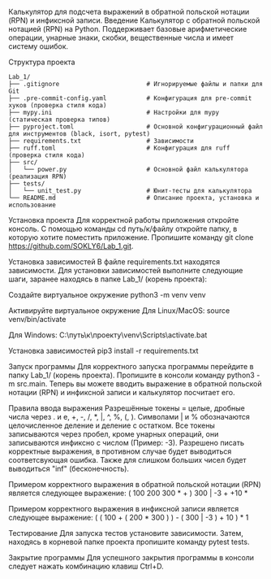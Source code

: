 Калькулятор для подсчета выражений в обратной польской нотации (RPN) и инфиксной записи.
Введение
Калькулятор с обратной польской нотацией (RPN) на Python. Поддерживает базовые арифметические операции, унарные знаки, скобки, вещественные числа и имеет систему ошибок.

Структура проекта
    
    Lab_1/
    ├── .gitignore                        # Игнорируемые файлы и папки для Git
    ├── .pre-commit-config.yaml           # Конфигурация для pre-commit хуков (проверка стиля кода)
    ├── mypy.ini                          # Настройки для mypy (статическая проверка типов)
    ├── pyproject.toml                    # Основной конфигурационный файл для инструментов (black, isort, pytest)
    ├── requirements.txt                  # Зависимости
    ├── ruff.toml                         # Конфигурация для ruff (проверка стиля кода)
    ├── src/
    │   └── power.py                      # Основной файл калькулятора (реализация RPN)
    ├── tests/
    │   └── unit_test.py                  # Юнит-тесты для калькулятора
    └── README.md                         # Описание проекта, установка и использование


Установка проекта
Для корректной работы приложения откройте консоль. С помощью команды cd путь/к/файлу откройте папку, в которую хотите поместить приложение. Пропишите команду git clone https://github.com/SOKLY6/Lab_1.git.

Установка зависимостей
В файле requirements.txt находятся зависимости. Для установки зависимостей выполните следующие шаги, заранее находясь в папке Lab_1/ (корень проекта):

Создайте виртуальное окружение
python3 -m venv venv

Активируйте виртуальное окружение
Для Linux/MacOS: source venv/bin/activate

Для Windows: C:\путь\к\проекту\venv\Scripts\activate.bat

Установка зависимостей
pip3 install -r requirements.txt 

Запуск программы
Для корректного запуска программы перейдите в папку Lab_1/ (корень проекта). Пропишите в консоли команду python3 -m src.main. Теперь вы можете вводить выражение в обратной польской нотации (RPN) и инфиксной записи и калькулятор посчитает его.

Правила ввода выражения
Разрешённые токены = целые, дробные числа через . и e, +, -, /, *, |, ^, %, (, ). Символами | и % обозначаются целочисленное деление и деление с остатком. Все токены записываются через пробел, кроме унарных операций, они записываются инфиксно с числом (Пример: -3). Разрешено писать корректные выражения, в противном случае будет выводиться соответсвующая ошибка. Также для слишком больших чисел будет выводиться "inf" (бесконечность).

Примером корректного выражения в обратной польской нотации (RPN) является следующее выражение: ( 100 200 300 * + ) 300 | -3 + +10 * 

Примером корректного выражения в инфиксной записи является следующее выражение: ( ( 100 + ( 200 * 300 ) ) - ( 300 | -3 ) + 10 ) * 1


Тестирование
Для запуска тестов установите зависимости. Затем, находясь в корневой папке проекта пропишите команду pytest tests.

Закрытие программы
Для успешного закрытия программы в консоли следует нажать комбинацию клавиш Ctrl+D.
